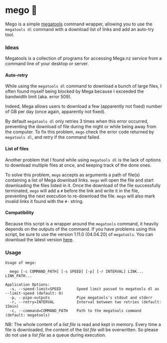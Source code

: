 # mego 💾

Mego is a simple [megatools](https://megatools.megous.com) command wrapper, allowing you to use the `megatools dl` command with a download list of links and add an auto-try tool.

### Ideas

Megatools is a collection of programs for accessing Mega.nz service from a command line of your desktop or server.

#### Auto-retry

While using the `megatools dl` command to download a bunch of large files, I often found myself being blocked by Mega because I exceeded the bandwidth limit (aka. error 509).

Indeed, Mega allows users to download a few (apparently not fixed) number of GB per day (once again, apparently not fixed).

By default `megatools dl` only retries 3 times when this error occurred, preventing the download of file during the night or while being away from the computer. To fix this problem, `mego` check the error code returned by `megatools dl`, and retry if the command failed.

#### List of files

Another problem that I found while using `megatools dl` is the lack of options to download multiple files at once, and keeping track of the done ones.

To solve this problem, `mego` accepts as arguments a path of file(s) containing a list of Mega download links. `mego` will open the file and start downloading the files listed in it. Once the download of the file successfully terminated, `mego` will add a `#` before the link and write it in the file, preventing the next execution to re-download the file. `mego` will also mark invalid links it found with the `#-` string.

#### Compatibility

Because this script is a wrapper around the `megatools` command, it heavily depends on the outputs of the command. If you have problems using this script, be sure to use the version 1.11.0 (04.04.20) of `megatools`. You can download the latest version [here](https://megatools.megous.com/builds/experimental/).

### Usage

```
Usage of mego:

  mego [-c COMMAND_PATH] [-s SPEED] [-p] [-r INTERVAL] LINK... LINK_PATH...

Application Options:
  -s, --speed-limit=SPEED       Speed limit passed to megatools dl as --limit-speed (default: 0)
  -p, --pipe-outputs            Pipe megatools's stdout and stderr
  -r, --retry=INTERVAL          Interval between two retries (default: 15min)
  -c, --command=COMMAND_PATH    Path to the megatools command (default: megatools)
```

NB: The whole content of a *list file* is read and kept in memory. Every time a file is downloaded, the content of the *list file* will be overwritten. So please do not use a *list file* as a queue during execution.  
